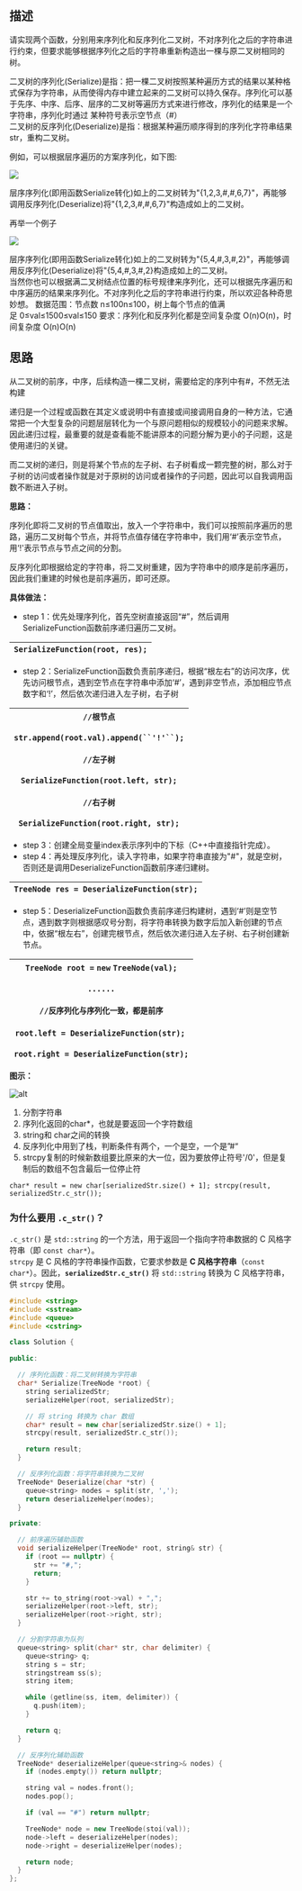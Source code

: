 ## 描述

请实现两个函数，分别用来序列化和反序列化二叉树，不对序列化之后的字符串进行约束，但要求能够根据序列化之后的字符串重新构造出一棵与原二叉树相同的树。

二叉树的序列化(Serialize)是指：把一棵二叉树按照某种遍历方式的结果以某种格式保存为字符串，从而使得内存中建立起来的二叉树可以持久保存。序列化可以基于先序、中序、后序、层序的二叉树等遍历方式来进行修改，序列化的结果是一个字符串，序列化时通过 某种符号表示空节点（#）  
二叉树的反序列化(Deserialize)是指：根据某种遍历顺序得到的序列化字符串结果str，重构二叉树。

例如，可以根据层序遍历的方案序列化，如下图:

![](https://uploadfiles.nowcoder.com/images/20210910/557336_1631245540483/320409CB186FCD18144519959D510D7E)

层序序列化(即用函数Serialize转化)如上的二叉树转为"{1,2,3,#,#,6,7}"，再能够调用反序列化(Deserialize)将"{1,2,3,#,#,6,7}"构造成如上的二叉树。

再举一个例子

![](https://uploadfiles.nowcoder.com/images/20241118/0_1731923302526/FE7ACD8B8711095B0A5D78E9AA35B68F)  

层序序列化(即用函数Serialize转化)如上的二叉树转为"{5,4,#,3,#,2}"，再能够调用反序列化(Deserialize)将"{5,4,#,3,#,2}构造成如上的二叉树。  
当然你也可以根据满二叉树结点位置的标号规律来序列化，还可以根据先序遍历和中序遍历的结果来序列化。不对序列化之后的字符串进行约束，所以欢迎各种奇思妙想。
数据范围：节点数 n≤100n≤100，树上每个节点的值满足 0≤val≤1500≤val≤150
要求：序列化和反序列化都是空间复杂度 O(n)O(n)，时间复杂度 O(n)O(n)

## 思路
从二叉树的前序，中序，后续构造一棵二叉树，需要给定的序列中有#，不然无法构建


递归是一个过程或函数在其定义或说明中有直接或间接调用自身的一种方法，它通常把一个大型复杂的问题层层转化为一个与原问题相似的规模较小的问题来求解。因此递归过程，最重要的就是查看能不能讲原本的问题分解为更小的子问题，这是使用递归的关键。

而二叉树的递归，则是将某个节点的左子树、右子树看成一颗完整的树，那么对于子树的访问或者操作就是对于原树的访问或者操作的子问题，因此可以自我调用函数不断进入子树。

**思路：**

序列化即将二叉树的节点值取出，放入一个字符串中，我们可以按照前序遍历的思路，遍历二叉树每个节点，并将节点值存储在字符串中，我们用‘#’表示空节点，用‘!'表示节点与节点之间的分割。

反序列化即根据给定的字符串，将二叉树重建，因为字符串中的顺序是前序遍历，因此我们重建的时候也是前序遍历，即可还原。

**具体做法：**

- step 1：优先处理序列化，首先空树直接返回“#”，然后调用SerializeFunction函数前序递归遍历二叉树。

| `SerializeFunction(root, res);` |
| ------------------------------- |

- step 2：SerializeFunction函数负责前序递归，根据“根左右”的访问次序，优先访问根节点，遇到空节点在字符串中添加‘#’，遇到非空节点，添加相应节点数字和‘!’，然后依次递归进入左子树，右子树

| `//根节点`<br><br>`str.append(root.val).append(``'!'``);`<br><br>`//左子树`<br><br>`SerializeFunction(root.left, str);`<br><br>`//右子树`<br><br>`SerializeFunction(root.right, str);` |
| ----------------------------------------------------------------------------------------------------------------------------------------------------------------------------- |

- step 3：创建全局变量index表示序列中的下标（C++中直接指针完成）。
- step 4：再处理反序列化，读入字符串，如果字符串直接为"#"，就是空树，否则还是调用DeserializeFunction函数前序递归建树。


| `TreeNode res = DeserializeFunction(str);` |
| ------------------------------------------ |

- step 5：DeserializeFunction函数负责前序递归构建树，遇到‘#’则是空节点，遇到数字则根据感叹号分割，将字符串转换为数字后加入新创建的节点中，依据“根左右”，创建完根节点，然后依次递归进入左子树、右子树创建新节点。

| `TreeNode root =` `new` `TreeNode(val);`<br><br>`......`<br><br>`//反序列化与序列化一致，都是前序`<br><br>`root.left = DeserializeFunction(str);` <br><br>`root.right = DeserializeFunction(str);` |
| ----------------------------------------------------------------------------------------------------------------------------------------------------------------------------------- |

**图示：**

![alt](https://uploadfiles.nowcoder.com/images/20220330/397721558_1648639426598/1A7C9CA60AB854B787C9A6C7B34B132A)
1. 分割字符串
2. 序列化返回的char*，也就是要返回一个字符数组
3. string和 char之间的转换
4. 反序列化中用到了栈，判断条件有两个，一个是空，一个是”#“
5. strcpy复制的时候新数组要比原来的大一位，因为要放停止符号'/0'，但是复制后的数组不包含最后一位停止符



`char* result = new char[serializedStr.size() + 1]; strcpy(result, serializedStr.c_str());`
### **为什么要用 `.c_str()`？**

`.c_str()` 是 `std::string` 的一个方法，用于返回一个指向字符串数据的 C 风格字符串（即 `const char*`）。  
`strcpy` 是 C 风格的字符串操作函数，它要求参数是 **C 风格字符串**（`const char*`）。因此，**`serializedStr.c_str()`** 将 `std::string` 转换为 C 风格字符串，供 `strcpy` 使用。


```c++
#include <string>
#include <sstream>
#include <queue>
#include <cstring>

class Solution {

public:

  // 序列化函数：将二叉树转换为字符串
  char* Serialize(TreeNode *root) {
    string serializedStr;
    serializeHelper(root, serializedStr);

    // 将 string 转换为 char 数组
    char* result = new char[serializedStr.size() + 1];
    strcpy(result, serializedStr.c_str());

    return result;
  }

  // 反序列化函数：将字符串转换为二叉树
  TreeNode* Deserialize(char *str) {
    queue<string> nodes = split(str, ',');
    return deserializeHelper(nodes);
  }

private:

  // 前序遍历辅助函数
  void serializeHelper(TreeNode* root, string& str) {
    if (root == nullptr) {
      str += "#,";
      return;
    }

    str += to_string(root->val) + ",";
    serializeHelper(root->left, str);
    serializeHelper(root->right, str);
  }

  // 分割字符串为队列
  queue<string> split(char* str, char delimiter) {
    queue<string> q;
    string s = str;
    stringstream ss(s);
    string item;

    while (getline(ss, item, delimiter)) {
      q.push(item);
    }

    return q;
  }

  // 反序列化辅助函数
  TreeNode* deserializeHelper(queue<string>& nodes) {
    if (nodes.empty()) return nullptr;

    string val = nodes.front();
    nodes.pop();

    if (val == "#") return nullptr;

    TreeNode* node = new TreeNode(stoi(val));
    node->left = deserializeHelper(nodes);
    node->right = deserializeHelper(nodes);

    return node;
  }
};

```